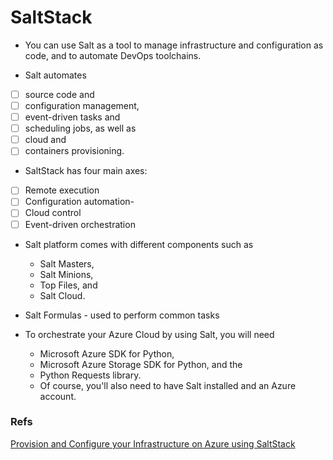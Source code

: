 # SaltStack

* You can use Salt as a tool to manage infrastructure and configuration as code, and to automate DevOps toolchains.

* Salt automates
 - [ ] source code and 
 - [ ] configuration management, 
 - [ ] event-driven tasks and 
 - [ ] scheduling jobs, as well as 
 - [ ] cloud and 
 - [ ] containers provisioning.

* SaltStack has four main axes:
- [ ] Remote execution
- [ ] Configuration automation- 
- [ ] Cloud control
- [ ] Event-driven orchestration

* Salt platform comes with different components such as 
  * Salt Masters,
  * Salt Minions, 
  * Top Files, and 
  * Salt Cloud.
  
* Salt Formulas - used to perform common tasks

* To orchestrate your Azure Cloud by using Salt, you will need 
   * Microsoft Azure SDK for Python,
   * Microsoft Azure Storage SDK for Python, and the 
   * Python Requests library. 
   * Of course, you'll also need to have Salt installed and an Azure account.


### Refs 
[Provision and Configure your Infrastructure on Azure using SaltStack](https://www.microsoft.com/developerblog/2017/05/09/provision-configure-infrastructure-azure-using-saltstack/)



